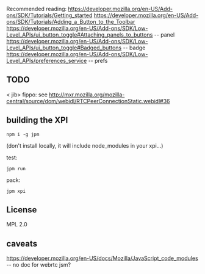 Recommended reading:
https://developer.mozilla.org/en-US/Add-ons/SDK/Tutorials/Getting_started
https://developer.mozilla.org/en-US/Add-ons/SDK/Tutorials/Adding_a_Button_to_the_Toolbar
https://developer.mozilla.org/en-US/Add-ons/SDK/Low-Level_APIs/ui_button_toggle#Attaching_panels_to_buttons -- panel
https://developer.mozilla.org/en-US/Add-ons/SDK/Low-Level_APIs/ui_button_toggle#Badged_buttons -- badge
https://developer.mozilla.org/en-US/Add-ons/SDK/Low-Level_APIs/preferences_service -- prefs

## TODO
< jib> fippo: see http://mxr.mozilla.org/mozilla-central/source/dom/webidl/RTCPeerConnectionStatic.webidl#36

## building the XPI
```
npm i -g jpm
```
(don't install locally, it will include node_modules in your xpi...)

test:
```
jpm run
```

pack:
```
jpm xpi
```

## License
MPL 2.0


## caveats
https://developer.mozilla.org/en-US/docs/Mozilla/JavaScript_code_modules -- no doc for webrtc jsm?
